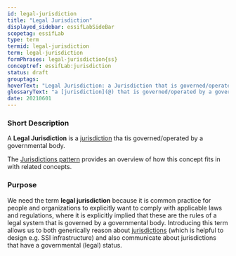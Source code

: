 ```yaml
---
id: legal-jurisdiction
title: "Legal Jurisdiction"
displayed_sidebar: essifLabSideBar
scopetag: essifLab
type: term
termid: legal-jurisdiction
term: legal-jurisdiction
formPhrases: legal-jurisdiction{ss}
conceptref: essifLab:jurisdiction
status: draft
grouptags:
hoverText: "Legal Jurisdiction: a Jurisdiction that is governed/operated by a governmental body."
glossaryText: "a [jurisdiction](@) that is governed/operated by a governmental body."
date: 20210601
---
```


### Short Description
A **Legal Jurisdiction** is a [jurisdiction](@) tha tis governed/operated by a governmental body.

The [Jurisdictions pattern](pattern-jurisdiction@) provides an overview of how this concept fits in with related concepts.

### Purpose
We need the term **legal jurisdiction** because it is common practice for people and organizations to explicitly want to comply with applicable laws and regulations, where it is explicitly implied that these are the rules of a legal system that is governed by a governmental body. Introducing this term allows us to both generically reason about [jurisdictions](@) (which is helpful to design e.g. SSI infrastructure) and also communicate about jurisdictions that have a governmental (legal) status.